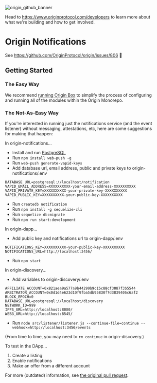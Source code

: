 ![origin_github_banner](https://user-images.githubusercontent.com/673455/37314301-f8db9a90-2618-11e8-8fee-b44f38febf38.png)

Head to https://www.originprotocol.com/developers to learn more about what we're building and how to get involved.

# Origin Notifications

See https://github.com/OriginProtocol/origin/issues/806 👊

## Getting Started

### The Easy Way

We recommend [running Origin Box](https://github.com/OriginProtocol/origin/blob/master/DEVELOPMENT.md#using-docker-compose) to simplify the process of configuring and running all of the modules within the Origin Monorepo.

### The Not-As-Easy Way

If you're interested in running just the notifications service (and the event listener) without messaging, attestations, etc, here are some suggestions for making that happen:


In origin-notifications...

  - Install and run [PostgreSQL](https://www.postgresql.org/)
  - Run `npm install web-push -g`
  - Run `web-push generate-vapid-keys`
  - Add database url, email address, public and private keys to origin-notifications/.env
  ```
  DATABASE_URL=postgresql://localhost/notification
  VAPID_EMAIL_ADDRESS=XXXXXXXXXX-your-email-address-XXXXXXXXXX
  VAPID_PRIVATE_KEY=XXXXXXXXXX-your-private-key-XXXXXXXXXX
  VAPID_PUBLIC_KEY=XXXXXXXXXX-your-public-key-XXXXXXXXXX
  ```
  - Run `createdb notification`
  - Run `npm install -g sequelize-cli`
  - Run `sequelize db:migrate`
  - Run `npm run start:development`

In origin-dapp...

  - Add public key and notifications url to origin-dapp/.env
  ```
  NOTIFICATIONS_KEY=XXXXXXXXXX-your-public-key-XXXXXXXXXX
  NOTIFICATIONS_URL=http://localhost:3456/
  ```
  - Run `npm start`
  
In origin-discovery...
  - Add variables to origin-discovery/.env
  ```
  AFFILIATE_ACCOUNT=0x821aea9a577a9b44299b9c15c88cf3087f3b5544
  ARBITRATOR_ACCOUNT=0x0d1d4e623d10f9fba5db95830f7d3839406c6af2
  BLOCK_EPOCH=0
  DATABASE_URL=postgresql://localhost/discovery
  NETWORK_ID=999
  IPFS_URL=http://localhost:8080/
  WEB3_URL=http://localhost:8545/
  ```
  - Run `node src/listener/listener.js --continue-file=continue --webhook=http://localhost:3456/events`
  
  (From time to time, you may need to `rm continue` in origin-discovery.)
  
To test in the DApp...

1. Create a listing
1. Enable notifications
1. Make an offer from a different account

For more (outdated) information, see [the original pull request](https://github.com/OriginProtocol/origin/pull/795#issue-224602842).
